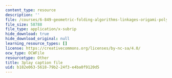 ```yaml
---
content_type: resource
description: ''
file: /courses/6-849-geometric-folding-algorithms-linkages-origami-polyhedra-fall-2012/b182e063561879b224f3e4ba0f9120d5_J2uMjEDsE6s.srt
file_size: 58788
file_type: application/x-subrip
hide_download: true
hide_download_original: null
learning_resource_types: []
license: https://creativecommons.org/licenses/by-nc-sa/4.0/
ocw_type: OCWFile
resourcetype: Other
title: 3play caption file
uid: b182e063-5618-79b2-24f3-e4ba0f9120d5
---
```

